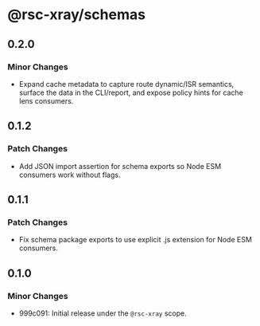 # @rsc-xray/schemas

## 0.2.0

### Minor Changes

- Expand cache metadata to capture route dynamic/ISR semantics, surface the data in the CLI/report, and expose policy hints for cache lens consumers.

## 0.1.2

### Patch Changes

- Add JSON import assertion for schema exports so Node ESM consumers work without flags.

## 0.1.1

### Patch Changes

- Fix schema package exports to use explicit .js extension for Node ESM consumers.

## 0.1.0

### Minor Changes

- 999c091: Initial release under the `@rsc-xray` scope.
